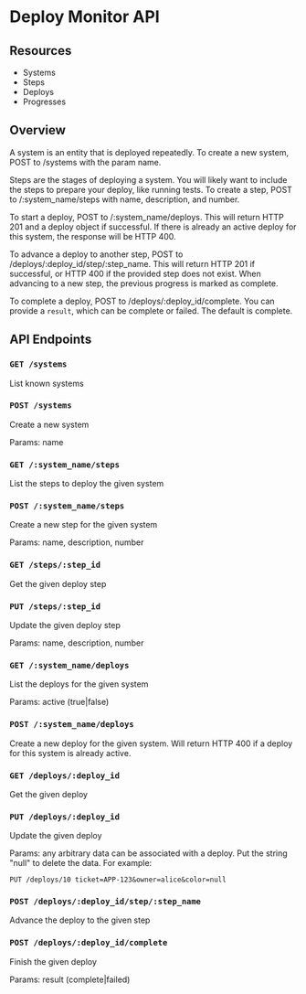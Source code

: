 # Deploy Monitor API #

## Resources ##
- Systems
- Steps
- Deploys
- Progresses

## Overview ##

A system is an entity that is deployed repeatedly. To create a new system, POST to /systems with the param name.

Steps are the stages of deploying a system. You will likely want to include the steps to prepare your deploy, like running tests. To create a step, POST to /:system_name/steps with name, description, and number.

To start a deploy, POST to /:system_name/deploys. This will return HTTP 201 and a deploy object if successful. If there is already an active deploy for this system, the response will be HTTP 400.

To advance a deploy to another step, POST to /deploys/:deploy_id/step/:step_name. This will return HTTP 201 if successful, or HTTP 400 if the provided step does not exist. When advancing to a new step, the previous progress is marked as complete.

To complete a deploy, POST to /deploys/:deploy_id/complete. You can provide a `result`, which can be complete or failed. The default is complete.

## API Endpoints ##

### `GET /systems`
List known systems

### `POST /systems`
Create a new system

Params: name

### `GET /:system_name/steps`
List the steps to deploy the given system

### `POST /:system_name/steps`
Create a new step for the given system

Params: name, description, number

### `GET /steps/:step_id`
Get the given deploy step

### `PUT /steps/:step_id`
Update the given deploy step

Params: name, description, number

### `GET /:system_name/deploys`
List the deploys for the given system

Params: active (true|false)

### `POST /:system_name/deploys`
Create a new deploy for the given system. Will return HTTP 400 if a deploy for this system is already active.

### `GET /deploys/:deploy_id`
Get the given deploy

### `PUT /deploys/:deploy_id`
Update the given deploy

Params: any arbitrary data can be associated with a deploy. Put the string "null" to delete the data. For example:

    PUT /deploys/10 ticket=APP-123&owner=alice&color=null

### `POST /deploys/:deploy_id/step/:step_name`
Advance the deploy to the given step

### `POST /deploys/:deploy_id/complete`
Finish the given deploy

Params: result (complete|failed)